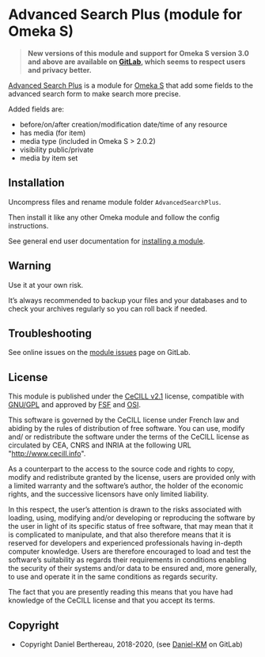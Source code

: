 Advanced Search Plus (module for Omeka S)
=========================================

> __New versions of this module and support for Omeka S version 3.0 and above
> are available on [GitLab], which seems to respect users and privacy better.__

[Advanced Search Plus] is a module for [Omeka S] that add some fields to the
advanced search form to make search more precise.

Added fields are:

- before/on/after creation/modification date/time of any resource
- has media (for item)
- media type (included in Omeka S > 2.0.2)
- visibility public/private
- media by item set


Installation
------------

Uncompress files and rename module folder `AdvancedSearchPlus`.

Then install it like any other Omeka module and follow the config instructions.

See general end user documentation for [installing a module].


Warning
-------

Use it at your own risk.

It’s always recommended to backup your files and your databases and to check
your archives regularly so you can roll back if needed.


Troubleshooting
---------------

See online issues on the [module issues] page on GitLab.


License
-------

This module is published under the [CeCILL v2.1] license, compatible with
[GNU/GPL] and approved by [FSF] and [OSI].

This software is governed by the CeCILL license under French law and abiding by
the rules of distribution of free software. You can use, modify and/ or
redistribute the software under the terms of the CeCILL license as circulated by
CEA, CNRS and INRIA at the following URL "http://www.cecill.info".

As a counterpart to the access to the source code and rights to copy, modify and
redistribute granted by the license, users are provided only with a limited
warranty and the software’s author, the holder of the economic rights, and the
successive licensors have only limited liability.

In this respect, the user’s attention is drawn to the risks associated with
loading, using, modifying and/or developing or reproducing the software by the
user in light of its specific status of free software, that may mean that it is
complicated to manipulate, and that also therefore means that it is reserved for
developers and experienced professionals having in-depth computer knowledge.
Users are therefore encouraged to load and test the software’s suitability as
regards their requirements in conditions enabling the security of their systems
and/or data to be ensured and, more generally, to use and operate it in the same
conditions as regards security.

The fact that you are presently reading this means that you have had knowledge
of the CeCILL license and that you accept its terms.


Copyright
---------

* Copyright Daniel Berthereau, 2018-2020, (see [Daniel-KM] on GitLab)


[Advanced Search Plus]: https://gitlab.com/Daniel-KM/Omeka-S-module-AdvancedSearchPlus
[Omeka S]: https://omeka.org/s
[installing a module]: http://omeka.org/s/docs/user-manual/modules/#installing-modules
[module issues]: https://gitlab.com/Daniel-KM/Omeka-S-module-AdvancedSearchPlus/-/issues
[CeCILL v2.1]: https://www.cecill.info/licences/Licence_CeCILL_V2.1-en.html
[GNU/GPL]: https://www.gnu.org/licenses/gpl-3.0.html
[FSF]: https://www.fsf.org
[OSI]: http://opensource.org
[GitLab]: https://gitlab.com/Daniel-KM
[Daniel-KM]: https://gitlab.com/Daniel-KM "Daniel Berthereau"
